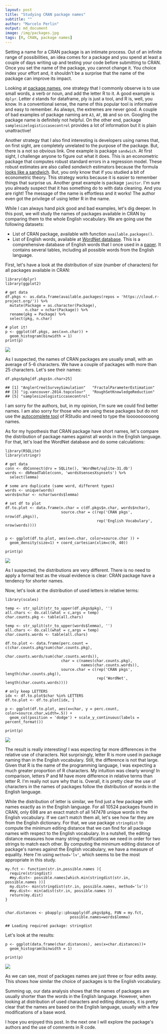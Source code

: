 ```yaml
---
layout: post
title: "Studying CRAN package names"
subtitle: ""
author: "Marcelo Perlin"
output: md_document
image: /img/packages.jpg
tags: [R, CRAN, package names]
---
```


Setting a name for a CRAN package is an intimate process. Out of an
infinite range of possibilities, an idea comes for a package and you
spend at least a couple of days writing up and testing your code before
submitting to CRAN. Once you set the name of the package, you cannot
change it. You choice index your effort and, it shouldn't be a surprise
that the name of the package can improve its impact.

Looking at [package
names](https://cran.r-project.org/web/packages/available_packages_by_date.html),
one strategy that I commonly observe is to use small words, a verb or
noun, and add the letter R to it. A good example is `dplyr`. Letter `d`
stands for dataframe, ply is just a tool, and R is, well, you know. In a
conventional sense, the name of this popular tool is informative and
easy to remember. As always, the extremes are never good. A couple of
bad examples of package naming are `A3`, `AF`, `BB` and so on. Googling
the package name is definitely not helpful. On the other end, package
`samplesizelogisticcasecontrol` provides a lot of information but it is
plain unattractive!

Another strategy that I also find interesting is developers using names
that, on first sight, are completely unrelated to the purpose of the
package. But, there is a not so obvious link. One example is package
`sandwich`. At first sight, I challenge anyone to figure out what it
does. This is an econometric package that computes robust standard
errors in a regression model. These robust estimates are also called
*sandwich* estimators because the formula [looks like a
sandwich](http://gosset.wharton.upenn.edu/teaching/541/sandwich_estimator.html).
But, you only know that if you studied a bit of econometric theory. This
strategy works because it is easier to remember things that surprise us.
Another great example is package `janitor`. I'm sure you already
suspect that it has something do to with data cleaning. And you are
right! The message of the name is effortless and it works! The author
even got the privilege of using letter R in the name.

While I can always hand pick good and bad examples, let's dig deeper. In
this post, we will study the names of packages available in CRAN by
comparing them to the whole English vocabulary. We are going use the
following datasets:

-   List of CRAN package, available with function
    `available.packages()`.
-   List of English words, available at [WordNet
    database](http://wordnet.princeton.edu/wordnet/download/standoff/).
    This is a comprehensive database of English words that I once used
    in a
    [paper](http://onlinelibrary.wiley.com/doi/10.1002/for.2446/full).
    It contains several tables, including all possible words from the
    English language.

First, let's have a look at the distribution of size (number of
characters) for all packages available in CRAN:

    library(dplyr)
    library(ggplot2)

    # get data
    df.pkgs <- as.data.frame(available.packages(repos = 'https://cloud.r-project.org/')) %>%
      mutate(Package = as.character(Package),
             n.char = nchar(Package)) %>% 
      rename(pkg = Package) %>%
      select(pkg, n.char)

    # plot it!
    p <- ggplot(df.pkgs, aes(x=n.char)) +
      geom_histogram(binwidth = 1)
    print(p)

![](/img/2017-05-09-Studying-Pkg-Names_files/figure-markdown_strict/unnamed-chunk-1-1.png)

As I suspected, the names of CRAN packages are usually small, with an
average of 5-6 characters. We have a couple of packages with more than
25 characters. Let's see their names:

    df.pkgs$pkg[df.pkgs$n.char>25]

    ## [1] "AnglerCreelSurveySimulation"   "FractalParameterEstimation"   
    ## [3] "ig.vancouver.2014.topcolour"   "RoughSetKnowledgeReduction"   
    ## [5] "samplesizelogisticcasecontrol"

I am sorry for the authors, but, in my opinion, I'm sure we could find
better names. I am also sorry for those who are using these packages but
do not use the [autocomplete
tool](https://msperlin.github.io/pafdR/basicoperations.html#using-code-completion-with-tab)
of RStudio and need to type the loooooooooong names.

As for my hypothesis that CRAN package have short names, let's compare
the distribution of package names against all words in the English
language. For that, let's load the WordNet database and do some
calculations:

    library(RSQLite)
    library(stringr)

    # get data
    conn <- dbConnect(drv = SQLite(), 'WordNet/sqlite-31.db')
    words <- dbReadTable(conn, 'wordsXsensesXsynsets') %>%
      select(lemma)

    # some are duplicate (same word, different types)
    words <- unique(words)
    words$nchar <- nchar(words$lemma)

    # set df to plot
    df.to.plot <- data.frame(n.char = c(df.pkgs$n.char, words$nchar), 
                             source.char = c(rep('CRAN pkgs', nrow(df.pkgs)),
                                             rep('English Vocabulary', nrow(words))))


    p <- ggplot(df.to.plot, aes(x=n.char, color=source.char )) +
      geom_density(size=1) + coord_cartesian(xlim=c(0, 40))

    print(p)

![](/img/2017-05-09-Studying-Pkg-Names_files/figure-markdown_strict/unnamed-chunk-3-1.png)

As I suspected, the distributions are very different. There is no need
to apply a formal test as the visual evidence is clear: CRAN package
have a tendency for shorter names.

Now, let's look at the distribution of used letters in relative terms:

    library(scales)

    temp <- str_split(str_to_upper(df.pkgs$pkg), '')
    all.chars <- do.call(what = c,args = temp)
    char.counts.pkg <- table(all.chars)

    temp <- str_split(str_to_upper(words$lemma), '')
    all.chars <- do.call(what = c,args = temp)
    char.counts.words <- table(all.chars)

    df.to.plot <- data.frame(perc.count = c(char.counts.pkg/sum(char.counts.pkg), 
                                       char.counts.words/sum(char.counts.words)),
                             char = c(names(char.counts.pkg),
                                      names(char.counts.words)),
                             source.char = c(rep('CRAN pkgs', length(char.counts.pkg)),
                                             rep('WordNet', length(char.counts.words))))

    # only keep LETTERS
    idx <- df.to.plot$char %in% LETTERS
    df.to.plot <- df.to.plot[idx, ]

    p <- ggplot(df.to.plot, aes(x=char, y = perc.count, color=source.char,width=.5)) +
      geom_col(position = 'dodge') + scale_y_continuous(labels = percent_format())  

    print(p)

![](/img/2017-05-09-Studying-Pkg-Names_files/figure-markdown_strict/unnamed-chunk-4-1.png)

The result is really interesting! I was expecting far more differences
in the relative use of characters. Not surprisingly, letter R is more
used in package naming than in the English vocabulary. Still, the
difference is not that large. Given that R is the name of the
programming language, I was expecting a much greater proportion of R
characters. My intuition was clearly wrong! In comparison, letters P and
M have more difference in relative terms than letter R. I'm really not
sure why that is. Overall, it is pretty clear the use of characters in
the names of packages follow the distribution of words in the English
language.

While the distribution of letter is similar, we find just a few package
with names exactly as in the English language. For all 10524 packages
found in CRAN, only 698 are an exact match of all 147478 unique words in
the English vocabulary. If we can't match them all, let's see how far
they are from the English dictionary. For that, we use package
`stringdist` to compute the minimum editing distance that we can find
for all package names with respect to the English vocabulary. In a
nutshell, the editing distance measures how many string modifications we
need in order for two strings to match each other. By computing the
minimum editing distance of package's names against the English
vocabulary, we have a measure of equality. Here I'm using `method='lv'`,
which seems to be the most appropriate in this study.

    my.fct <- function(str.in,possible.names ){
      require(stringdist)
      #my.dist<- possible.names[which.min(stringdist(str.in, possible.names ))]
      my.dist<- min(stringdist(str.in, possible.names, method='lv'))
      #my.dist<- min(adist(str.in, possible.names ))
      return(my.dist)
    }


    char.distances <- pbapply::pbsapply(df.pkgs$pkg, FUN = my.fct, 
                                 possible.names=words$lemma)

    ## Loading required package: stringdist

Let's look at the results:

    p <- ggplot(data.frame(char.distances), aes(x=char.distances))+
      geom_histogram(binwidth = 1) 

    print(p)

![](/img/2017-05-09-Studying-Pkg-Names_files/figure-markdown_strict/unnamed-chunk-6-1.png)

As we can see, most of packages names are just three or four edits away.
This shows how similar the choice of packages is to the English
vocabulary.

Summing up, our data analysis shows that the names of packages are
usually shorter than the words in the English language. However, when
looking at distribution of used characters and editing distances, it is
pretty clear that the names are based on the English language, usually
with a few modifications of a base word.

I hope you enjoyed this post. In the next one I will explore the
package's authors and the use of comments in R code.
